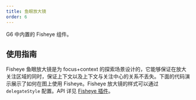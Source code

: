 ```yaml
---
title: 鱼眼放大镜
order: 6
---
```


G6 中内置的 Fisheye 组件。

## 使用指南

Fisheye 鱼眼放大镜是为 focus+context 的探索场景设计的，它能够保证在放大关注区域的同时，保证上下文以及上下文与关注中心的关系不丢失。下面的代码演示展示了如何在图上使用 Fisheye。Fisheye 放大镜的样式可以通过 `delegateStyle` 配置。API 详见 [Fisheye 插件](/zh/docs/api/Plugins#fisheye)。
